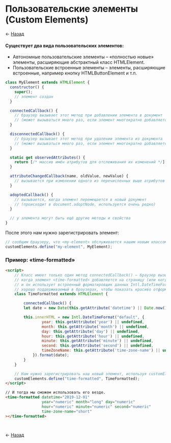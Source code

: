 # Пользовательские элементы (Custom Elements)

← [Назад][back]

#### Существует два вида пользовательских элементов:

- Автономные пользовательские элементы – «полностью новые» элементы, расширяющие абстрактный класс HTMLElement.
- Пользовательские встроенные элементы – элементы, расширяющие встроенные, например кнопку HTMLButtonElement и т.п.

```javascript
class MyElement extends HTMLElement {
  constructor() {
    super();
    // элемент создан
  }

  connectedCallback() {
    // браузер вызывает этот метод при добавлении элемента в документ
    // (может вызываться много раз, если элемент многократно добавляется/удаляется)
  }

  disconnectedCallback() {
    // браузер вызывает этот метод при удалении элемента из документа
    // (может вызываться много раз, если элемент многократно добавляется/удаляется)
  }

  static get observedAttributes() {
    return [/* массив имён атрибутов для отслеживания их изменений */];
  }

  attributeChangedCallback(name, oldValue, newValue) {
    // вызывается при изменении одного из перечисленных выше атрибутов
  }

  adoptedCallback() {
    // вызывается, когда элемент перемещается в новый документ
    // (происходит в document.adoptNode, используется очень редко)
  }

  // у элемента могут быть ещё другие методы и свойства
}
```

После этого нам нужно зарегистрировать элемент:

```javascript
// сообщим браузеру, что <my-element> обслуживается нашим новым классом
customElements.define("my-element", MyElement);
```

### Пример: «time-formatted»

```html
<script>
    // Класс имеет только один метод connectedCallback() – браузер вызывает его,
    // когда элемент <time-formatted> добавляется на страницу (или когда HTML-парсер обнаруживает его),
    // и он использует встроенный форматировщик данных Intl.DateTimeFormat,
    // хорошо поддерживаемый в браузерах, чтобы показать красиво отформатированное время.
    class TimeFormatted extends HTMLElement {

        connectedCallback() {
        let date = new Date(this.getAttribute('datetime') || Date.now());

        this.innerHTML = new Intl.DateTimeFormat("default", {
                year: this.getAttribute('year') || undefined,
                month: this.getAttribute('month') || undefined,
                day: this.getAttribute('day') || undefined,
                hour: this.getAttribute('hour') || undefined,
                minute: this.getAttribute('minute') || undefined,
                second: this.getAttribute('second') || undefined,
                timeZoneName: this.getAttribute('time-zone-name') || undefined,
            }).format(date);
        }
    }

    // Нам нужно зарегистрировать наш новый элемент, используя customElements.define(tag, class).
    customElements.define("time-formatted", TimeFormatted);
</script>

// И тогда мы сможем использовать его везде.
<time-formatted datetime="2019-12-01"
                year="numeric" month="long" day="numeric"
                hour="numeric" minute="numeric" second="numeric"
                time-zone-name="short"
></time-formatted>
```

```javascript

```

```javascript

```

← [Назад][back]

[back]: <../.> "Назад к оглавлению"
